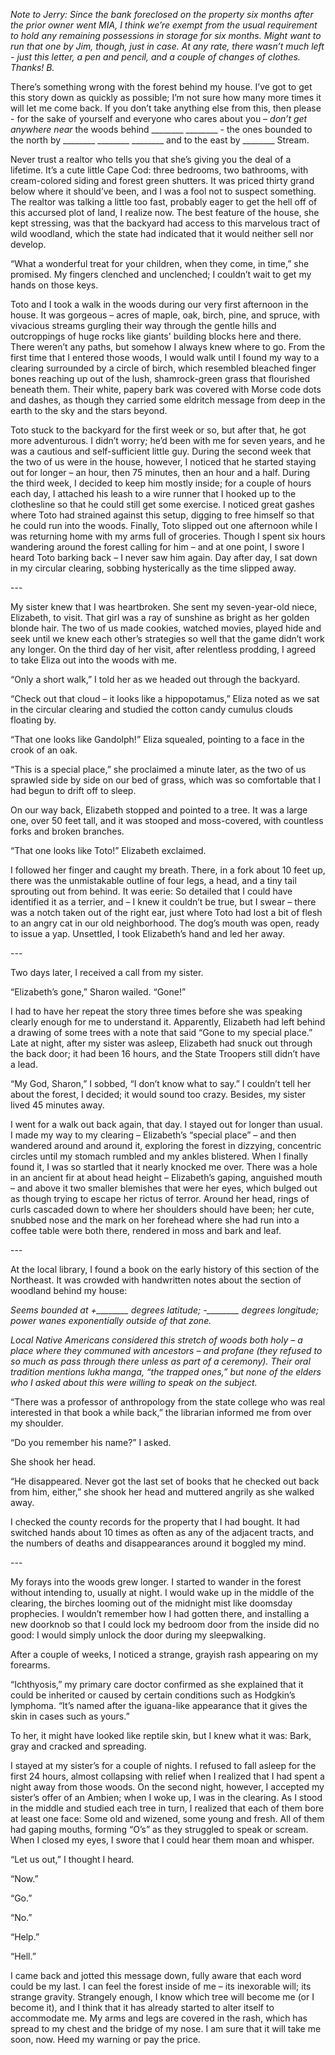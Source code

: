 *Note to Jerry: Since the bank foreclosed on the property six months after the prior owner went MIA, I think we’re exempt from the usual requirement to hold any remaining possessions in storage for six months. Might want to run that one by Jim, though, just in case. At any rate, there wasn’t much left - just this letter, a pen and pencil, and a couple of changes of clothes. Thanks! B.*

There’s something wrong with the forest behind my house. I’ve got to get this story down as quickly as possible; I’m not sure how many more times it will let me come back. If you don’t take anything else from this, then please - for the sake of yourself and everyone who cares about you – *don’t get anywhere near* the woods behind \_\_\_\_\_\_\_\_ \_\_\_\_\_\_\_\_ - the ones bounded to the north by \_\_\_\_\_\_\_\_ \_\_\_\_\_\_\_\_ \_\_\_\_\_\_\_\_ and to the east by \_\_\_\_\_\_\_\_ Stream.

Never trust a realtor who tells you that she’s giving you the deal of a lifetime. It’s a cute little Cape Cod: three bedrooms, two bathrooms, with cream-colored siding and forest green shutters. It was priced thirty grand below where it should’ve been, and I was a fool not to suspect something. The realtor was talking a little too fast, probably eager to get the hell off of this accursed plot of land, I realize now. The best feature of the house, she kept stressing, was that the backyard had access to this marvelous tract of wild woodland, which the state had indicated that it would neither sell nor develop.

“What a wonderful treat for your children, when they come, in time,” she promised. My fingers clenched and unclenched; I couldn’t wait to get my hands on those keys.

Toto and I took a walk in the woods during our very first afternoon in the house. It was gorgeous – acres of maple, oak, birch, pine, and spruce, with vivacious streams gurgling their way through the gentle hills and outcroppings of huge rocks like giants' building blocks here and there. There weren’t any paths, but somehow I always knew where to go. From the first time that I entered those woods, I would walk until I found my way to a clearing surrounded by a circle of birch, which resembled bleached finger bones reaching up out of the lush, shamrock-green grass that flourished beneath them. Their white, papery bark was covered with Morse code dots and dashes, as though they carried some eldritch message from deep in the earth to the sky and the stars beyond.

Toto stuck to the backyard for the first week or so, but after that, he got more adventurous. I didn’t worry; he’d been with me for seven years, and he was a cautious and self-sufficient little guy. During the second week that the two of us were in the house, however, I noticed that he started staying out for longer – an hour, then 75 minutes, then an hour and a half. During the third week, I decided to keep him mostly inside; for a couple of hours each day, I attached his leash to a wire runner that I hooked up to the clothesline so that he could still get some exercise. I noticed great gashes where Toto had strained against this setup, digging to free himself so that he could run into the woods. Finally, Toto slipped out one afternoon while I was returning home with my arms full of groceries. Though I spent six hours wandering around the forest calling for him – and at one point, I swore I heard Toto barking back – I never saw him again. Day after day, I sat down in my circular clearing, sobbing hysterically as the time slipped away.

\---

My sister knew that I was heartbroken. She sent my seven-year-old niece, Elizabeth, to visit. That girl was a ray of sunshine as bright as her golden blonde hair. The two of us made cookies, watched movies, played hide and seek until we knew each other’s strategies so well that the game didn’t work any longer. On the third day of her visit, after relentless prodding, I agreed to take Eliza out into the woods with me.

“Only a short walk,” I told her as we headed out through the backyard.

“Check out that cloud – it looks like a hippopotamus,” Eliza noted as we sat in the circular clearing and studied the cotton candy cumulus clouds floating by.

“That one looks like Gandolph!” Eliza squealed, pointing to a face in the crook of an oak.

“This is a special place,” she proclaimed a minute later, as the two of us sprawled side by side on our bed of grass, which was so comfortable that I had begun to drift off to sleep.

On our way back, Elizabeth stopped and pointed to a tree. It was a large one, over 50 feet tall, and it was stooped and moss-covered, with countless forks and broken branches.

“That one looks like Toto!” Elizabeth exclaimed.

I followed her finger and caught my breath. There, in a fork about 10 feet up, there was the unmistakable outline of four legs, a head, and a tiny tail sprouting out from behind. It was eerie: So detailed that I could have identified it as a terrier, and – I knew it couldn’t be true, but I swear – there was a notch taken out of the right ear, just where Toto had lost a bit of flesh to an angry cat in our old neighborhood. The dog’s mouth was open, ready to issue a yap. Unsettled, I took Elizabeth’s hand and led her away.

\---

Two days later, I received a call from my sister.

“Elizabeth’s gone,” Sharon wailed. “Gone!”

I had to have her repeat the story three times before she was speaking clearly enough for me to understand it. Apparently, Elizabeth had left behind a drawing of some trees with a note that said “Gone to my special place.” Late at night, after my sister was asleep, Elizabeth had snuck out through the back door; it had been 16 hours, and the State Troopers still didn’t have a lead.

“My God, Sharon,” I sobbed, “I don’t know what to say.” I couldn’t tell her about the forest, I decided; it would sound too crazy. Besides, my sister lived 45 minutes away.

I went for a walk out back again, that day. I stayed out for longer than usual. I made my way to my clearing – Elizabeth’s “special place” – and then wandered around and around it, exploring the forest in dizzying, concentric circles until my stomach rumbled and my ankles blistered. When I finally found it, I was so startled that it nearly knocked me over. There was a hole in an ancient fir at about head height – Elizabeth’s gaping, anguished mouth – and above it two smaller blemishes that were her eyes, which bulged out as though trying to escape her rictus of terror. Around her head, rings of curls cascaded down to where her shoulders should have been; her cute, snubbed nose and the mark on her forehead where she had run into a coffee table were both there, rendered in moss and bark and leaf.

\---

At the local library, I found a book on the early history of this section of the Northeast. It was crowded with handwritten notes about the section of woodland behind my house:

*Seems bounded at +\_\_\_\_\_\_\_\_ degrees latitude; -\_\_\_\_\_\_\_\_  degrees longitude; power wanes exponentially outside of that zone.*

*Local Native Americans considered this stretch of woods both holy – a place where they communed with ancestors – and profane (they refused to so much as pass through there unless as part of a ceremony). Their oral tradition mentions lukha manga, “the trapped ones,” but none of the elders who I asked about this were willing to speak on the subject.*

“There was a professor of anthropology from the state college who was real interested in that book a while back,” the librarian informed me from over my shoulder.

“Do you remember his name?” I asked.

She shook her head.

“He disappeared. Never got the last set of books that he checked out back from him, either,” she shook her head and muttered angrily as she walked away.

I checked the county records for the property that I had bought. It had switched hands about 10 times as often as any of the adjacent tracts, and the numbers of deaths and disappearances around it boggled my mind.

\---

My forays into the woods grew longer. I started to wander in the forest without intending to, usually at night.  I would wake up in the middle of the clearing, the birches looming out of the midnight mist like doomsday prophecies. I wouldn’t remember how I had gotten there, and installing a new doorknob so that I could lock my bedroom door from the inside did no good: I would simply unlock the door during my sleepwalking.

After a couple of weeks, I noticed a strange, grayish rash appearing on my forearms.

“Ichthyosis,” my primary care doctor confirmed as she explained that it could be inherited or caused by certain conditions such as Hodgkin’s lymphoma. “It’s named after the iguana-like appearance that it gives the skin in cases such as yours.”

To her, it might have looked like reptile skin, but I knew what it was: Bark, gray and cracked and spreading.

I stayed at my sister’s for a couple of nights. I refused to fall asleep for the first 24 hours, almost collapsing with relief when I realized that I had spent a night away from those woods. On the second night, however, I accepted my sister’s offer of an Ambien; when I woke up, I was in the clearing. As I stood in the middle and studied each tree in turn, I realized that each of them bore at least one face: Some old and wizened, some young and fresh. All of them had gaping mouths, forming “O’s” as they struggled to speak or scream. When I closed my eyes, I swore that I could hear them moan and whisper.

“Let us out,” I thought I heard.

“Now.”

“Go.”

“No.”

“Help.”

“Hell.”

I came back and jotted this message down, fully aware that each word could be my last. I can feel the forest inside of me – its inexorable will; its strange gravity. Strangely enough, I know which tree will become me (or I become it), and I think that it has already started to alter itself to accommodate me. My arms and legs are covered in the rash, which has spread to my chest and the bridge of my nose. I am sure that it will take me soon, now. Heed my warning or pay the price.